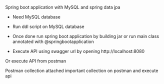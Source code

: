 Spring boot application with MySQL and spring data jpa

* Need MySQL database 
* Run ddl script on MySQL database 
* Once done run spring boot application by building jar or run main class annotated with @springbootapplication

* Execute API using swagger url by opening http://localhost:8080

Or execute API from postman 

Postman collection attached important collection on postman and execute api

